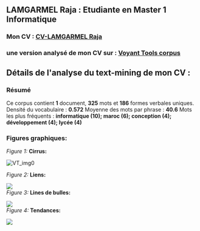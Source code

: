 ## LAMGARMEL Raja : Etudiante en Master  1 Informatique 
### Mon CV : [CV-LAMGARMEL Raja](https://samszo.github.io/M1_INFO_20-21/rajalamgarmel/cv.html)  

### une version analysé de mon CV sur : [Voyant Tools corpus](https://voyant-tools.org/?corpus=56496cedbd3bf4cc43bf13f86aa42fa3)  

## Détails de l'analyse du text-mining de mon CV :
### Résumé
Ce corpus contient **1** document, **325** mots et **186** formes verbales uniques. 
Densité du vocabulaire : **0.572**
Moyenne des mots par phrase : **40.6**
Mots les plus fréquents : **informatique (10); maroc (6); conception (4); développement (4); lycée (4)**
### Figures graphiques:


*Figure 1:*  **Cirrus:**

![VT_img0](https://github.com/samszo/M1_INFO_20-21/rajalamgarmel/images/Cirrus.png)

*Figure 2:*  **Liens:**

![](https://github.com/samszo/M1_INFO_20-21/rajalamgarmel/images/Liens.png)  
*Figure 3:*  **Lines de bulles:**

![](https://github.com/samszo/M1_INFO_20-21/rajalamgarmel/images/Linesdebulles.png)  
*Figure 4:*  **Tendances:**

![](https://github.com/samszo/M1_INFO_20-21/rajalamgarmel/images/Tendances.png)




